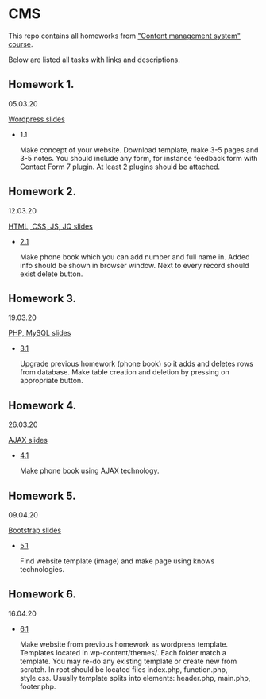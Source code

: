 # CMS

This repo contains all homeworks from ["Content management system" course](slides/).

Below are listed all tasks with links and descriptions.

## Homework 1. 
05.03.20

[Wordpress slides](slides/01_wordpress.pdf)

 - 1.1

    Make concept of your website. Download template, make 3-5 pages and 3-5 notes. You should include any form, for instance feedback form with Contact Form 7 plugin. At least 2 plugins should be attached.

## Homework 2. 
12.03.20

[HTML, CSS, JS, JQ slides](slides/02_HTML_CSS_JS_JQ.pdf)

 - [2.1](PhoneBook/)
 
    Make phone book which you can add number and full name in. Added info should be shown in browser window. Next to every record should exist delete button.

## Homework 3. 
19.03.20

[PHP, MySQL slides](slides/03_PHP_MySQL.pdf)

 - [3.1](PhoneBookSQL/)

    Upgrade previous homework (phone book) so it adds and deletes rows from database. Make table creation and deletion by pressing on appropriate button.

## Homework 4. 
26.03.20

[AJAX slides](slides/04_AJAX.pdf)

 - [4.1](PhoneBookAJAX/)
   
    Make phone book using AJAX technology.

## Homework 5. 
09.04.20

[Bootstrap slides](slides/05_Bootstrap.pdf)

 - [5.1]()
   
    Find website template (image) and make page using knows technologies.

## Homework 6. 
16.04.20

 - [6.1]()

    Make website from previous homework as wordpress template. Templates located in wp-content/themes/. Each folder match a template. You may re-do any existing template or create new from scratch. In root should be located files index.php, function.php, style.css. Usually template splits into elements: header.php, main.php, footer.php.
